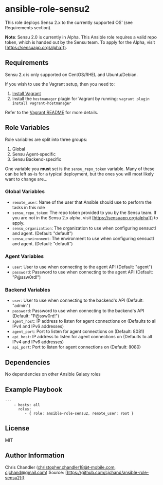 ansible-role-sensu2
=========

This role deploys Sensu 2.x to the currently supported OS' (see Requirements section).

**Note**: Sensu 2.0 is currently in Alpha. This Ansible role requires a valid repo token, which is handed out by the Sensu team. To apply for the Alpha, visit [https://sensuapp.org/alpha]().

Requirements
------------

Sensu 2.x is only supported on CentOS/RHEL and Ubuntu/Debian.

If you wish to use the Vagrant setup, then you need to:

1. [Install Vagrant](https://www.vagrantup.com/docs/installation/)
2. Install the `hostmanager` plugin for Vagrant by running: `vagrant plugin install vagrant-hostmanager` 

Refer to the [Vagrant README](./docs/vagrant-README.md) for more details.

Role Variables
--------------

Role variables are split into three groups:

1. Global
2. Sensu Agent-specific
3. Sensu Backend-specific

One variable you **must** set is the `sensu_repo_token` variable. Many of these can be left as-is for a typical deployment, but the ones you will most likely want to change are...

### Global Variables

* `remote_user`: Name of the user that Ansible should use to perform the tasks in this role
* `sensu_repo_token`: The repo token provided to you by the Sensu team. If you are not in the Sensu 2.x alpha, visit [https://sensuapp.org/alpha]() to apply.  
* `sensu_organization`: The organization to use when configuring sensuctl and agent. (Default: "default")
* `sensu_environment`: The environment to use when configuring sensuctl and agent. (Default: "default")

### Agent Variables

* `user`: User to use when connecting to the agent API (Default: "agent")
* `password`: Password to use when connecting to the agent API (Default: "P@ssw0rd!")

### Backend Variables

* `user`: User to use when connecting to the backend's API (Default: "admin")
* `password`: Password to use when connecting to the backend's API (Default: "P@ssw0rd!")
* `agent_host`: IP address to listen for agent connections on (Defaults to all IPv4 and IPv6 addresses)
* `agent_port`: Port to listen for agent connections on (Default: 8081)
* `api_host`: IP address to listen for agent connections on (Defaults to all IPv4 and IPv6 addresses)
* `api_port`: Port to listen for agent connections on (Default: 8080)

Dependencies
------------

No dependencies on other Ansible Galaxy roles

Example Playbook
----------------

```
---
    - hosts: all
      roles:
         - { role: ansible-role-sensu2, remote_user: root }

```

License
-------

MIT

Author Information
------------------

Chris Chandler (christopher.chandler18@t-mobile.com, cjchand@gmail.com)
Source: [https://github.com/cjchand/ansible-role-sensu2]()

